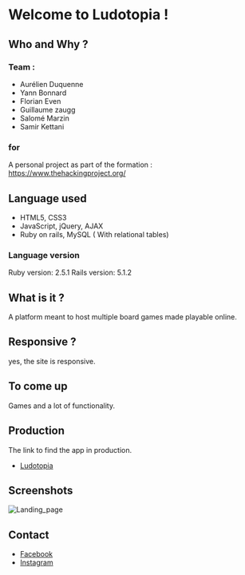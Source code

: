 #  Welcome to Ludotopia !

## Who and Why ?

### Team : 

- Aurélien Duquenne
- Yann Bonnard
- Florian Even
- Guillaume zaugg
- Salomé Marzin
- Samir Kettani

### for

A personal project as part of the formation : https://www.thehackingproject.org/

## Language used

- HTML5, CSS3
- JavaScript, jQuery, AJAX
- Ruby on rails, MySQL ( With relational tables)

### Language version

Ruby version: 2.5.1
Rails version: 5.1.2 

## What is it ?

A platform meant to host multiple board games made playable online.

## Responsive ? 

yes, the site is responsive.

## To come up

Games and a lot of functionality.

## Production 

The link to find the app in production.

* [Ludotopia](https://prod-ludotopia.herokuapp.com/)

## Screenshots

![Landing_page](https://image.noelshack.com/fichiers/2019/12/4/1553208196-gemfi.png)

## Contact

* [Facebook](https://www.facebook.com/Ludotopia-258709275039675/)
* [Instagram](https://www.instagram.com/Ludotopiaa/)
